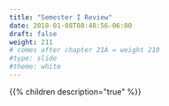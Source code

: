 ```yaml
---
title: "Semester I Review"
date: 2018-01-08T08:48:56-06:00
draft: false
weight: 211
# comes after chapter 21A = weight 210
#type: slide
#theme: white
---
```


{{% children description="true" %}}
